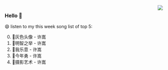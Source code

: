 <img align="right"  src="https://github-readme-stats.vercel.app/api/top-langs/?username=kvnZero" />

### Hello 👋

😄 listen to my this week song list of top 5:

0. 🌈灰色头像 - 许嵩
1. 🌈明智之举 - 许嵩
2. 🌈我乐意 - 许嵩
3. 🌈今年勇 - 许嵩
4. 🌈摄影艺术 - 许嵩

